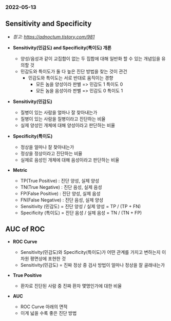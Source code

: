 ### 2022-05-13

## Sensitivity and Specificity
- *참고: https://adnoctum.tistory.com/981*
- **Sensitivity(민감도) and Specificity(특이도) 개론**
  - 양성/음성과 같이 교집합이 없는 두 집합에 대해 일반화 할 수 있는 개념임을 유의할 것
  - 민감도와 특이도가 둘 다 높은 진단 방법을 찾는 것이 관건
    - 민감도와 특이도는 서로 반대로 움직이는 경향
      - 모든 놈을 양성이라 판별 => 민감도 1 특이도 0
      - 모든 놈을 음성이라 판별 => 민감도 0 특이도 1

- **Sensitivity(민감도)**
  - 질병이 있는 사람을 얼마나 잘 찾아내는가
  - 질병이 있는 사람을 질병이라고 진단하는 비율
  - 실제 양성인 개체에 대해 양성이라고 판단하는 비율

- **Specificity(특이도)**
  - 정상을 얼마나 잘 찾아내는가
  - 정상을 정상이라고 진단하는 비율
  - 실제로 음성인 개체에 대해 음성이라고 판단하는 비율

- **Metric**
  - TP(True Positive) : 진단 양성, 실제 양성
  - TN(True Negative) : 진단 음성, 실제 음성
  - FP(False Positive) : 진단 양성, 실제 음성
  - FN(False Negative) : 진단 음성, 실제 양성
  - Sensitivity (민감도) = 진단 양성 / 실제 양성 = TP / (TP + FN)
  - Specificity (특이도) = 진단 음성 / 실제 음성 = TN / (TN + FP)

## AUC of ROC
- **ROC Curve**
  - Sensitivity(민감도)와 Specificity(특이도)가 어떤 관계를 가지고 변하는지 이차원 평면상에 포현한 것
  - Sensitivity(민감도) = 진짜 정상 중 검사 방법이 얼마나 정상을 잘 골래내는가

- **True Positive**
  - 환자로 진단된 사람 중 진짜 환자 몇명인가에 대한 비율

- **AUC**
  - ROC Curve 아래의 면적
  - 이게 넓을 수록 좋은 진단 방법
